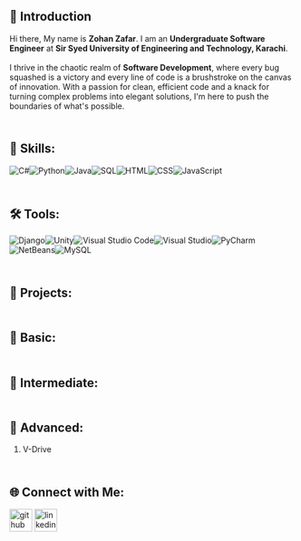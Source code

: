 ## 👋 Introduction
Hi there, My name is **Zohan Zafar**. I am an **Undergraduate Software Engineer** at **Sir Syed University of Engineering and Technology, Karachi**. <br><br>
I thrive in the chaotic realm of **Software Development**, where every bug squashed is a victory and every line of code is a brushstroke on the canvas of innovation. With a passion for clean, efficient code and a knack for turning complex problems into elegant solutions, I'm here to push the boundaries of what's possible. 

## <br>💼 Skills:

![C#](https://img.shields.io/badge/C%23-%2343853D.svg?style=for-the-badge&logo=c-sharp&logoColor=white)![Python](https://img.shields.io/badge/Python-%233776AB.svg?style=for-the-badge&logo=python&logoColor=white)![Java](https://img.shields.io/badge/Java-%23ED8B00.svg?style=for-the-badge&logo=java&logoColor=white)![SQL](https://img.shields.io/badge/SQL-%23025E8C.svg?style=for-the-badge&logo=amazon-dynamodb&logoColor=white)![HTML](https://img.shields.io/badge/HTML-%23E34F26.svg?style=for-the-badge&logo=html5&logoColor=white)![CSS](https://img.shields.io/badge/CSS-%231572B6.svg?style=for-the-badge&logo=css3&logoColor=white)![JavaScript](https://img.shields.io/badge/JavaScript-%23F7DF1E.svg?style=for-the-badge&logo=javascript&logoColor=black)

## <br>🛠️ Tools:
![Django](https://img.shields.io/badge/Django-%23092E20.svg?style=for-the-badge&logo=django&logoColor=white)![Unity](https://img.shields.io/badge/Unity-%23000000.svg?style=for-the-badge&logo=unity&logoColor=white)![Visual Studio Code](https://img.shields.io/badge/VS_Code-%23007ACC.svg?style=for-the-badge&logo=visual-studio-code&logoColor=white)![Visual Studio](https://img.shields.io/badge/Visual_Studio-%235C2D91.svg?style=for-the-badge&logo=visual-studio&logoColor=white)![PyCharm](https://img.shields.io/badge/PyCharm-%23000000.svg?style=for-the-badge&logo=pycharm&logoColor=white)![NetBeans](https://img.shields.io/badge/NetBeans-%231DA1F2.svg?style=for-the-badge&logo=apache-netbeans-ide&logoColor=white)![MySQL](https://img.shields.io/badge/MySQL-%2300748C.svg?style=for-the-badge&logo=mysql&logoColor=white)

## <br>🎯 Projects:
## <br>🎯 Basic:
## <br>🎯 Intermediate:
## <br>🎯 Advanced:
1. V-Drive

## <br>🌐 Connect with Me:
[<img src='https://cdn.jsdelivr.net/npm/simple-icons@3.0.1/icons/github.svg' alt='github' height='40'>](https://github.com/zohanzafar)  [<img src='https://cdn.jsdelivr.net/npm/simple-icons@3.0.1/icons/linkedin.svg' alt='linkedin' height='40'>](https://www.linkedin.com/in/zohanzafar/)  


